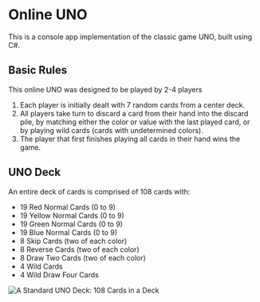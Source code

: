 # Online UNO  
This is a console app implementation of the classic game UNO, built using C#. 

## Basic Rules
This online UNO was designed to be played by 2-4 players
1. Each player is initially dealt with 7 random cards from a center deck.
2. All players take turn to discard a card from their hand into the discard pile, by matching either the color or value with the last played card, or by playing wild cards (cards with undetermined colors).
3. The player that first finishes playing all cards in their hand wins the game.

## UNO Deck
An entire deck of cards is comprised of 108 cards with:
- 19 Red Normal Cards (0 to 9)
- 19 Yellow Normal Cards (0 to 9)
- 19 Green Normal Cards (0 to 9)
- 19 Blue Normal Cards (0 to 9)
- 8 Skip Cards (two of each color)
- 8 Reverse Cards (two of each color)
- 8 Draw Two Cards (two of each color)
- 4 Wild Cards 
- 4 Wild Draw Four Cards

![A Standard UNO Deck: 108 Cards in a Deck](assests/1195px-UNO_cards_deck.svg)
